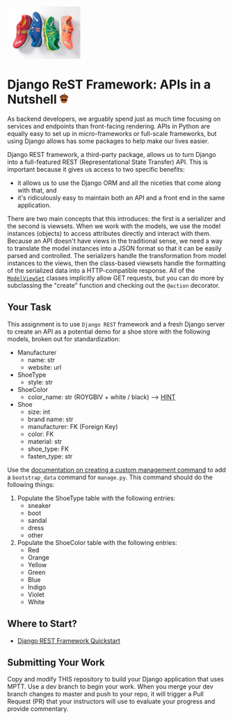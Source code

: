 <img height="120" src="img/Pure-Shoes-Image.jpg" />

# Django ReST Framework: APIs in a Nutshell <img height="25" src="img/Nutshell.jpg" />

As backend developers, we arguably spend just as much time focusing on services and endpoints than front-facing rendering. APIs in Python are equally easy to set up in micro-frameworks or full-scale frameworks, but using Django allows has some packages to help make our lives easier.

Django REST framework, a third-party package, allows us to turn Django into a full-featured REST (Representational State Transfer) API. This is important because it gives us access to two specific benefits:
- it allows us to use the Django ORM and all the niceties that come along with that, and
- it's ridiculously easy to maintain both an API and a front end in the same application.

There are two main concepts that this introduces: the first is a serializer and the second is viewsets. When we work with the models, we use the model instances (objects) to access attributes directly and interact with them. Because an API doesn't have views in the traditional sense, we need a way to translate the model instances into a JSON format so that it can be easily parsed and controlled. The serializers handle the transformation from model instances to the views, then the class-based viewsets handle the formatting of the serialized data into a HTTP-compatible response. All of the [`ModelViewSet`](https://www.django-rest-framework.org/api-guide/viewsets/) classes implicitly allow GET requests, but you can do more by subclassing the "create" function and checking out the `@action` decorator.

## Your Task
This assignment is to use `Django REST` framework and a fresh Django server to create an API as a potential demo for a shoe store with the following models, broken out for standardization:

- Manufacturer
  - name: str
  - website: url
- ShoeType
  - style: str
- ShoeColor
  - color_name: str (ROYGBIV + white / black) --> [HINT](https://docs.djangoproject.com/en/3.0/ref/models/fields/#choices) 
- Shoe
  - size: int
  - brand name: str
  - manufacturer: FK (Foreign Key)
  - color: FK
  - material: str
  - shoe_type: FK
  - fasten_type: str

Use the [documentation on creating a custom management command](https://docs.djangoproject.com/en/3.0/howto/custom-management-commands/) to add a `bootstrap_data` command for `manage.py`. This command should do the following things:

1. Populate the ShoeType table with the following entries:
    - sneaker
    - boot
    - sandal
    - dress
    - other
2. Populate the ShoeColor table with the following entries:
    - Red
    - Orange
    - Yellow
    - Green
    - Blue
    - Indigo
    - Violet
    - White
  
## Where to Start?
- [Django REST Framework Quickstart](https://www.django-rest-framework.org/tutorial/quickstart/)
  
## Submitting Your Work
Copy and modify THIS repository to build your Django application that uses MPTT. Use a dev branch to begin your work. When you merge your dev branch changes to master and push to your repo, it will trigger a Pull Request (PR) that your instructors will use to evaluate your progress and provide commentary.
  
